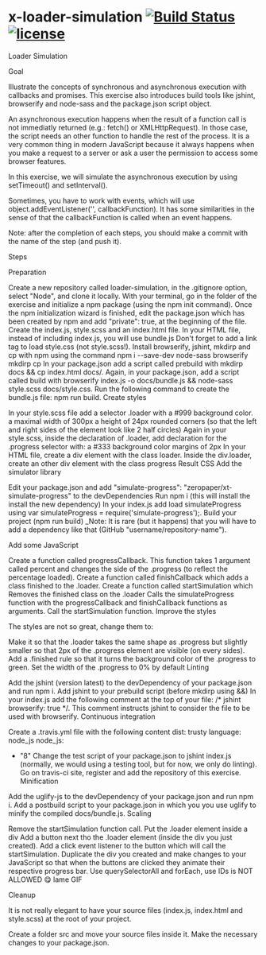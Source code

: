 # x-loader-simulation [![Build Status](https://travis-ci.org/Yassermorteza/x-loader-simulation.svg?branch=master)](https://travis-ci.org/Yassermorteza/x-loader-simulation) [![license](https://img.shields.io/github/license/mashape/apistatus.svg)]()


Loader Simulation

Goal

Illustrate the concepts of synchronous and asynchronous execution with callbacks and promises. This exercise also introduces build tools like jshint, browserify and node-sass and the package.json script object.

An asynchronous execution happens when the result of a function call is not immediatly returned (e.g.: fetch() or XMLHttpRequest). In those case, the script needs an other function to handle the rest of the process. It is a very common thing in modern JavaScript because it always happens when you make a request to a server or ask a user the permission to access some browser features.

In this exercise, we will simulate the asynchronous execution by using setTimeout() and setInterval().

Sometimes, you have to work with events, which will use object.addEventListener('<name-of-the-event>', callbackFunction). It has some similarities in the sense of that the callbackFunction is called when an event happens.

Note: after the completion of each steps, you should make a commit with the name of the step (and push it).

Steps

Preparation

Create a new repository called loader-simulation, in the .gitignore option, select "Node", and clone it locally.
With your terminal, go in the folder of the exercise and initialize a npm package (using the npm init command).
Once the npm initialization wizard is finished, edit the package.json which has been created by npm and add "private": true, at the beginning of the file.
Create the index.js, style.scss and an index.html file.
In your HTML file, instead of including index.js, you will use bundle.js
Don't forget to add a link tag to load style.css (not style.scss!).
Install browserify, jshint, mkdirp and cp with npm using the command npm i --save-dev node-sass browserify mkdirp cp
In your package.json add a script called prebuild with mkdirp docs && cp index.html docs/.
Again, in your package.json, add a script called build with browserify index.js -o docs/bundle.js && node-sass style.scss docs/style.css.
Run the following command to create the bundle.js file: npm run build.
Create styles

In your style.scss file add a selector .loader with
a #999 background color.
a maximal width of 300px
a height of 24px
rounded corners (so that the left and right sides of the element look like 2 half circles)
Again in your style.scss, inside the declaration of .loader, add declaration for the .progress selector with:
a #333 background color
margins of 2px
In your HTML file, create a div element with the class loader.
Inside the div.loader, create an other div element with the class progress
Result CSS
Add the simulator library

Edit your package.json and add "simulate-progress": "zeropaper/xt-simulate-progress" to the devDependencies
Run npm i (this will install the install the new dependency)
In your index.js add load simulateProgress using var simulateProgress = require('simulate-progress');.
Build your project (npm run build)
_Note: It is rare (but it happens) that you will have to add a dependency like that (GitHub "username/repository-name").

Add some JavaScript

Create a function called progressCallback.
This function takes 1 argument called percent and changes the side of the .progress (to reflect the percentage loaded).
Create a function called finishCallback which adds a class finished to the .loader.
Create a function called startSimulation which
Removes the finished class on the .loader
Calls the simulateProgress function with the progressCallback and finishCallback functions as arguments.
Call the startSimulation function.
Improve the styles

The styles are not so great, change them to:

Make it so that the .loader takes the same shape as .progress but slightly smaller so that 2px of the .progress element are visible (on every sides).
Add a .finished rule so that it turns the background color of the .progress to green.
Set the width of the .progress to 0% by default
Linting

Add the jshint (version latest) to the devDependency of your package.json and run npm i.
Add jshint to your prebuild script (before mkdirp using &&)
In your index.js add the following comment at the top of your file: /* jshint browserify: true */.
This comment instructs jshint to consider the file to be used with browserify.
Continuous integration

Create a .travis.yml file with the following content
dist: trusty
language: node_js
node_js:
  - "8"
Change the test script of your package.json to jshint index.js (normally, we would using a testing tool, but for now, we only do linting).
Go on travis-ci site, register and add the repository of this exercise.
Minification

Add the uglify-js to the devDependency of your package.json and run npm i.
Add a postbuild script to your package.json in which you you use uglify to minify the compiled docs/bundle.js.
Scaling

Remove the startSimulation function call.
Put the .loader element inside a div
Add a button next tho the .loader element (inside the div you just created).
Add a click event listener to the button which will call the startSimulation.
Duplicate the div you created and make changes to your JavaScript so that when the buttons are clicked they animate their respective progress bar.
Use querySelectorAll and forEach, use IDs is NOT ALLOWED :yum:
lame GIF

Cleanup

It is not really elegant to have your source files (index.js, index.html and style.scss) at the root of your project.

Create a folder src and move your source files inside it.
Make the necessary changes to your package.json.
